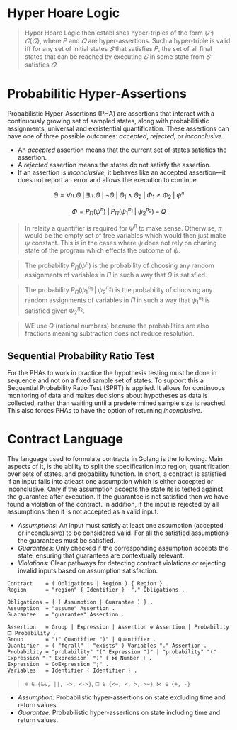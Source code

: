# Hyper Hoare Logic
> Hyper Hoare Logic then establishes hyper-triples of the form $\{𝑃\} 𝐶 \{𝑄\}$, where $P$ and $𝑄$ are hyper-assertions. Such a hyper-triple is valid iff for any set of initial states $𝑆$ that satisfies 𝑃, the set of all final states that can be reached by executing $𝐶$ in some state from $𝑆$ satisfies $𝑄$.

# Probabilitic Hyper-Assertions
Probabilistic Hyper-Assertions (PHA) are assertions that interact with a continuously growing set of sampled states, along with probabilitistic assignments, universal and exsistential quantification. These assertions can have one of three possible outcomes: _accepted_, _rejected_, or _inconclusive_. 
- An _accepted_ assertion means that the current set of states satisfies the assertion.
- A _rejected_ assertion means the states do not satisfy the assertion.
- If an assertion is _inconclusive_, it behaves like an accepted assertion—it does not report an error and allows the execution to continue.

```math
Θ = ∀π. Θ \; | \; ∃π. Θ \; | \; \neg Θ \; | \; Θ_1 \land Θ_2 \; | \; Φ_1 \geq Φ_2 \; | \; ψ^π
```
```math
Φ = P_{Π}(ψ^π) \; | \; P_{Π}(ψ_1^{π_1} \; | \; ψ_2^{π_2}) - Q
```
> In relaity a quantifier is required for $ψ^π$ to make sense. Otherwise, $π$ would be the empty set of free variables which would then just make $ψ$ constant. This is in the cases where $ψ$ does not rely on chaning state of the program which effects the outcome of $ψ$.

> The probability $P_{Π}(ψ^π)$ is the probability of choosing any random assignments of variables in $Π$ in such a way that $Θ$ is satisfied.  

> The probability $P_{Π}(ψ_1^{π_1} \; | \; ψ_2^{π_2})$ is the probability of choosing any random assignments of variables in $Π$ in such a way that $ψ_1^{π_1}$ is satisfied given $ψ_2^{π_2}$.  

> WE use $Q$ (rational numbers) because the probabilities are also fractions meaning subtraction does not reduce resolution.

## Sequential Probability Ratio Test
For the PHAs to work in practice the hypothesis testing must be done in sequence and not on a fixed sample set of states. To support this a Sequential Probability Ratio Test (SPRT) is applied. It allows for continuous monitoring of data and makes decisions about hypotheses as data is collected, rather than waiting until a predetermined sample size is reached. This also forces PHAs to have the option of returning _inconclusive_.

# Contract Language
The language used to formulate contracts in Golang is the following. Main aspects of it, is the ability to split the specification into region, quantification over sets of states, and probability function. In short, a contract is satisfied if an input falls into atleast one assumption which is either accepted or inconclusive. Only if the assumption accepts the state its is tested against the guarantee after execution. If the guarantee is not satisfied then we have found a violation of the contract. In addition, if the input is rejected by all assumptions then it is not accepted as a valid input.
- _Assumptions_: An input must satisfy at least one assumption (accepted or inconclusive) to be considered valid. For all the satisfied assumptions the guarantees must be satisfied.
- _Guarantees_: Only checked if the corresponding assumption accepts the state, ensuring that guarantees are contextually relevant.
- _Violations_: Clear pathways for detecting contract violations or rejecting invalid inputs based on assumption satisfaction.

```ebnf
Contract    = ( Obligations | Region ) { Region } .
Region      = "region" { Identifier }  "." Obligations .

Obligations = { ( Assumption | Guarantee ) } .
Assumption  = "assume" Assertion .
Guarantee   = "guarantee" Assertion .

Assertion   = Group | Expression | Assertion ⊕ Assertion | Probability ⧠ Probability .
Group       = "(" Quantifier ")" | Quantifier .
Quantifier  = ( "forall" | "exists" ) Variables "." Assertion .
Probability = "probability" "(" Expression ")" | "probability" "(" Expression "|" Expression  ")" [ ⋈ Number ] .
Expression  = GoExpression ";" .
Variables   = Identifier { Identifier } .
```
> `⊕ ∈ {&&, ||, ->, <->}`, `⧠ ∈ {<=, <, >, >=}`, `⋈ ∈ {+, -}`

- _Assumption:_ Probabilistic hyper-assertions on state excluding time and return values.  
- _Guarantee:_ Probabilistic hyper-assertions on state including time and return values.